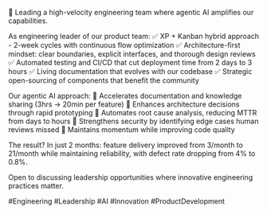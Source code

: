 🚀 Leading a high-velocity engineering team where agentic AI amplifies our capabilities.

As engineering leader of our product team:
✅ XP + Kanban hybrid approach - 2-week cycles with continuous flow optimization
✅ Architecture-first mindset: clear boundaries, explicit interfaces, and thorough design reviews
✅ Automated testing and CI/CD that cut deployment time from 2 days to 3 hours
✅ Living documentation that evolves with our codebase
✅ Strategic open-sourcing of components that benefit the community

Our agentic AI approach:
🔹 Accelerates documentation and knowledge sharing (3hrs → 20min per feature)
🔹 Enhances architecture decisions through rapid prototyping
🔹 Automates root cause analysis, reducing MTTR from days to hours
🔹 Strengthens security by identifying edge cases human reviews missed
🔹 Maintains momentum while improving code quality

The result? In just 2 months: feature delivery improved from 3/month to 21/month while maintaining reliability, with defect rate dropping from 4% to 0.8%.

Open to discussing leadership opportunities where innovative engineering practices matter.

#Engineering #Leadership #AI #Innovation #ProductDevelopment